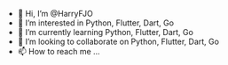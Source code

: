 - 👋 Hi, I’m @HarryFJO
- 👀 I’m interested in Python, Flutter, Dart, Go
- 🌱 I’m currently learning Python, Flutter, Dart, Go
- 💞️ I’m looking to collaborate on Python, Flutter, Dart, Go
- 📫 How to reach me ...

<!---
HarryFJO/HarryFJO is a ✨ special ✨ repository because its `README.md` (this file) appears on your GitHub profile.
You can click the Preview link to take a look at your changes.
--->

